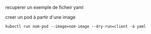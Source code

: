 

recuperer un exemple de ficheir yaml

creer un pod à partir d'une image

```
kubectl run nom-pod --image=nom-image --dry-run=client -à yaml 
```

